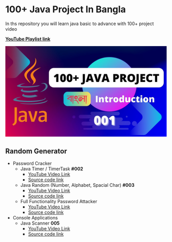 # 100+ Java Project In Bangla

In ths repository you will learn java basic to advance with 100+ project video

**[YouTube Playlist link](https://www.youtube.com/watch?v=uzgjDP4bQHU&list=PLdcGGiDG9Q0gY5GhEAW6UhacsVhVWPlt1&pp=iAQB)**

[![Java by ST Sabbir](./images/thumb.jpeg)](https://www.youtube.com/watch?v=uzgjDP4bQHU&list=PLdcGGiDG9Q0gY5GhEAW6UhacsVhVWPlt1&pp=iAQB)

## Random Generator

- Password Cracker
  - Java Timer / TimerTask **#002**
    - [YouTube Video Link](https://www.youtube.com/watch?v=_ncqRaksVQ8&list=PLdcGGiDG9Q0gY5GhEAW6UhacsVhVWPlt1&index=2)
    - [Source code link](./java_setinterval_001)
  - Java Random (Number, Alphabet, Spacial Char) **#003**
    - [YouTube Video Link](https://youtu.be/ORNvuNk32cg?list=PLdcGGiDG9Q0gY5GhEAW6UhacsVhVWPlt1)
    - [Source code link](./random_number_generator_002)
  - Full Functionality Password Attacker
    - [YouTube Video Link](https://youtube.com/c/stsabbir)
    - [Source code link](./password_cracker)
- Console Applications
  - Java Scanner **005**
    - [YouTube Video Link](https://youtu.be/u16c2h2eNv0)
    - [Source code link](./Java%20Scanner%20Package/)

